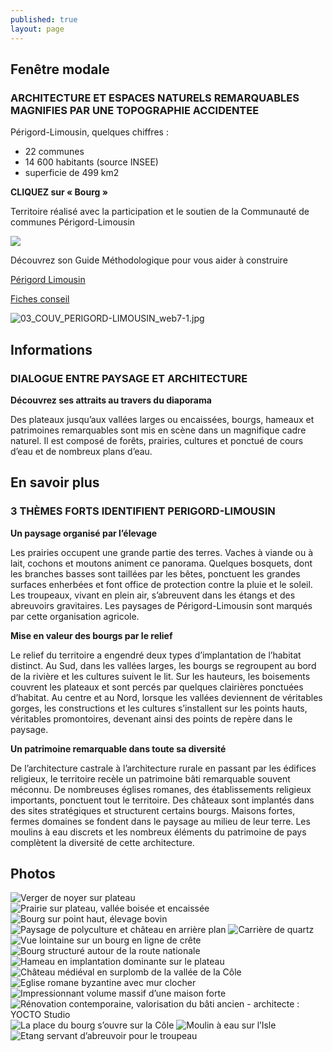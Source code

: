 ```yaml
---
published: true
layout: page
---
```


## Fenêtre modale

### ARCHITECTURE ET ESPACES NATURELS REMARQUABLES MAGNIFIES PAR UNE TOPOGRAPHIE ACCIDENTEE

Périgord-Limousin, quelques chiffres :

- 22 communes
- 14 600 habitants (source INSEE)
- superficie de 499 km2

**CLIQUEZ sur « Bourg »**

Territoire réalisé avec la participation et le soutien de la Communauté de communes Périgord-Limousin

![]({{site.baseurl}}/data/images/3/portrait/03_PORTRAIT_logo.jpg)

Découvrez son Guide Méthodologique pour vous aider à construire

<a href="https://fr.calameo.com/read/0049999956a1fb99d7587 " target="_blank">Périgord Limousin </a>

<a href="http://cauedordogne.com/25-fiches-conseils/ " target="_blank">Fiches conseil </a>

![03_COUV_PERIGORD-LIMOUSIN_web7-1.jpg]({{site.baseurl}}/data/images/3/portrait/03_COUV_PERIGORD-LIMOUSIN_web7-1.jpg)

## Informations

### DIALOGUE ENTRE PAYSAGE ET ARCHITECTURE

**Découvrez ses attraits au travers du diaporama**

Des plateaux jusqu’aux vallées larges ou encaissées, bourgs, hameaux et patrimoines remarquables sont mis en scène dans un magnifique cadre naturel. Il est composé de forêts, prairies, cultures et ponctué de cours d’eau et de nombreux plans d’eau.

## En savoir plus

### 3 THÈMES FORTS IDENTIFIENT PERIGORD-LIMOUSIN

**Un paysage organisé par l’élevage**

Les prairies occupent une grande partie des terres. Vaches à viande ou à lait, cochons et moutons animent ce panorama. Quelques bosquets, dont les branches basses sont taillées par les bêtes, ponctuent les grandes surfaces enherbées et font office de protection contre la pluie et le soleil. Les troupeaux, vivant en plein air, s’abreuvent dans les étangs et des abreuvoirs gravitaires. Les paysages de Périgord-Limousin sont marqués par cette organisation agricole.

**Mise en valeur des bourgs par le relief**

Le relief du territoire a engendré deux types d’implantation de l’habitat distinct. Au Sud, dans les vallées larges, les bourgs se regroupent au bord de la rivière et les cultures suivent le lit. Sur les hauteurs, les boisements couvrent les plateaux et sont percés par quelques clairières ponctuées d’habitat. Au centre et au Nord, lorsque les vallées deviennent de véritables gorges, les constructions et les cultures s’installent sur les points hauts, véritables promontoires, devenant ainsi des points de repère dans le paysage. 

**Un patrimoine remarquable dans toute sa diversité**

De l’architecture castrale à l’architecture rurale en passant par les édifices religieux, le territoire recèle un patrimoine bâti remarquable souvent méconnu. De nombreuses églises romanes, des établissements religieux importants, ponctuent tout le territoire. Des châteaux sont implantés dans des sites stratégiques et structurent certains bourgs. Maisons fortes, fermes domaines se fondent dans le paysage au milieu de leur terre. Les moulins à eau discrets et les nombreux éléments du patrimoine de pays complètent la diversité de cette architecture.

## Photos

![Verger de noyer sur plateau]({{site.baseurl}}/data/images/3/portrait/03_PORTRAIT_01.jpg)
![Prairie sur plateau, vallée boisée et encaissée]({{site.baseurl}}/data/images/3/portrait/03_PORTRAIT_02.jpg)
![Bourg sur point haut, élevage bovin]({{site.baseurl}}/data/images/3/portrait/03_PORTRAIT_03.jpg)
![Paysage de polyculture et château en arrière plan]({{site.baseurl}}/data/images/3/portrait/03_PORTRAIT_04.jpg)
![Carrière de quartz]({{site.baseurl}}/data/images/3/portrait/03_PORTRAIT_05.jpg)
![Vue lointaine sur un bourg en ligne de crête]({{site.baseurl}}/data/images/3/portrait/03_PORTRAIT_06.jpg)
![Bourg structuré autour de la route nationale ]({{site.baseurl}}/data/images/3/portrait/03_PORTRAIT_07.jpg)
![Hameau en implantation dominante sur le plateau]({{site.baseurl}}/data/images/3/portrait/03_PORTRAIT_08.jpg)
![Château médiéval en surplomb de la vallée de la Côle]({{site.baseurl}}/data/images/3/portrait/03_PORTRAIT_09.jpg)
![Eglise romane byzantine avec mur clocher]({{site.baseurl}}/data/images/3/portrait/03_PORTRAIT_10.jpg)
![Impressionnant volume massif d’une maison forte]({{site.baseurl}}/data/images/3/portrait/03_PORTRAIT_11.jpg)
![Rénovation contemporaine, valorisation du bâti ancien - architecte : YOCTO Studio]({{site.baseurl}}/data/images/3/portrait/03_PORTRAIT_12b.jpg)
![La place du bourg s’ouvre sur la Côle]({{site.baseurl}}/data/images/3/portrait/03_PORTRAIT_13.jpg)
![Moulin à eau sur l’Isle]({{site.baseurl}}/data/images/3/portrait/03_PORTRAIT_14.jpg)
![Etang servant d’abreuvoir pour le troupeau]({{site.baseurl}}/data/images/3/portrait/03_PORTRAIT_15.jpg)
